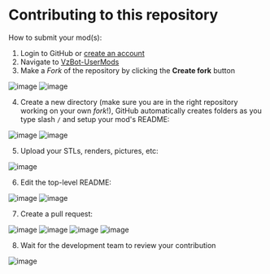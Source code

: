 # Contributing to this repository

How to submit your mod(s):
1. Login to GitHub or [create an account](https://github.com/join)
2. Navigate to [VzBot-UserMods](https://github.com/VzBot3D/VzBot-UserMods)
3. Make a *Fork* of the repository by clicking the **Create fork** button

![image](./docs/create_fork.png)
![image](./docs/forking.png)

4. Create a new directory (make sure you are in the right repository working on your own *fork*!), GitHub automatically creates folders as you type slash `/` and setup your mod's README:

![image](./docs/create_new_file.png)
![image](./docs/create_readme.png)

5. Upload your STLs, renders, pictures, etc:

![image](./docs/upload_files.png)

6. Edit the top-level README:

![image](./docs/edit_readme.png)
![image](./docs/commit_changes.png)

7. Create a pull request:

![image](./docs/go_to_pull_requests.png)
![image](./docs/new_pull_request.png)
![image](./docs/create_pull_request.png)
![image](./docs/open_pull_request.png)

8. Wait for the development team to review your contribution

![image](./docs/wait.png)
